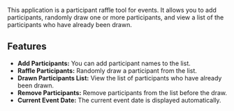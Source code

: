 This application is a participant raffle tool for events. It allows you to add participants, randomly draw one or more participants, and view a list of the participants who have already been drawn.

## Features

- **Add Participants:** You can add participant names to the list.
- **Raffle Participants:** Randomly draw a participant from the list.
- **Drawn Participants List:** View the list of participants who have already been drawn.
- **Remove Participants:** Remove participants from the list before the draw.
- **Current Event Date:** The current event date is displayed automatically.
